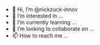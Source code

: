 - 👋 Hi, I’m @nickzuck-innov
- 👀 I’m interested in ...
- 🌱 I’m currently learning ...
- 💞️ I’m looking to collaborate on ...
- 📫 How to reach me ...

<!---
nickzuck-innov/nickzuck-innov is a ✨ special ✨ repository because its `README.md` (this file) appears on your GitHub profile.
You can click the Preview link to take a look at your changes.
--->
